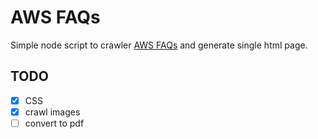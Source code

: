 # AWS FAQs
Simple node script to crawler [AWS FAQs](https://aws.amazon.com/faqs/) and generate single html page.

## TODO
+ [X] CSS
+ [X] crawl images
+ [ ] convert to pdf